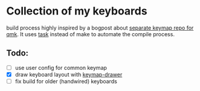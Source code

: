 # Collection of my keyboards

build process highly inspired by a bogpost about [separate keymap repo for qmk](https://medium.com/@patrick.elmquist/separate-keymap-repo-for-qmk-136ff5a419bd).
It uses [task](https://taskfile.dev) instead of make to automate the compile process.

## Todo:

- [ ] use user config for common keymap
- [x] draw keyboard layout with [keymap-drawer](https://github.com/caksoylar/keymap-drawer)
- [ ] fix build for older (handwired) keyboards